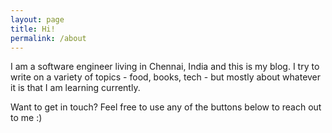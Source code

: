 ```yaml
---
layout: page
title: Hi!
permalink: /about
---
```


I am a software engineer living in Chennai, India and this is my blog. I try to write on a variety of topics - food, books, tech - but mostly about whatever it is that I am learning currently.

Want to get in touch? Feel free to use any of the buttons below to reach out to me :)
